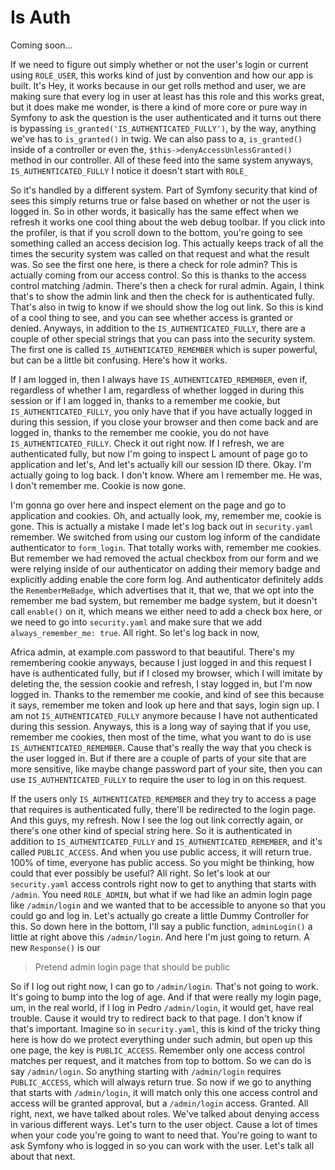 # Is Auth

Coming soon...

If we need to figure out simply whether or not the user's login or current using
`ROLE_USER`, this works kind of just by convention and how our app is built. It's Hey,
it works because in our get rolls method and user, we are making sure that every log
in user at least has this role and this works great, but it does make me wonder, is
there a kind of more core or pure way in Symfony to ask the question is the user
authenticated and it turns out there is bypassing `is_granted('IS_AUTHENTICATED_FULLY')`,
by the way, anything we've has to `is_granted()` in twig. We can also pass to a, 
`is_granted()` inside of a controller or even the, `$this->denyAccessUnlessGranted()` method
in our controller. All of these feed into the same system anyways, `IS_AUTHENTICATED_FULLY`
I notice it doesn't start with `ROLE_`

So it's handled by a different system. Part of Symfony security that kind of sees
this simply returns true or false based on whether or not the user is logged in. So
in other words, it basically has the same effect when we refresh it works one cool
thing about the web debug toolbar. If you click into the profiler, is that if you
scroll down to the bottom, you're going to see something called an access decision
log. This actually keeps track of all the times the security system was called on
that request and what the result was. So see the first one here, is there a check for
role admin? This is actually coming from our access control. So this is thanks to the
access control matching /admin. There's then a check for rural admin. Again, I think
that's to show the admin link and then the check for is authenticated fully. That's
also in twig to know if we should show the log out link. So this is kind of a cool
thing to see, and you can see whether access is granted or denied. Anyways, in
addition to the `IS_AUTHENTICATED_FULLY`, there are a couple of other special strings
that you can pass into the security system. The first one is called `IS_AUTHENTICATED_REMEMBER`
 which is super powerful, but can be a little bit confusing. Here's how it
works.

If I am logged in, then I always have `IS_AUTHENTICATED_REMEMBER`, even if, regardless
of whether I am, regardless of whether logged in during this session or if I am
logged in, thanks to a remember me cookie, but `IS_AUTHENTICATED_FULLY`, you only
have that if you have actually logged in during this session, if you close your
browser and then come back and are logged in, thanks to the remember me cookie, you
do not have `IS_AUTHENTICATED_FULLY`. Check it out right now. If I refresh, we are
authenticated fully, but now I'm going to inspect L amount of page go to application
and let's, And let's actually kill our session ID there. Okay. I'm actually going to
log back. I don't know. Where am I remember me. He was, I don't remember me. Cookie
is now gone.

I'm gonna go over here and inspect element on the page and go to application and
cookies. Oh, and actually look, my, remember me, cookie is gone. This is actually a
mistake I made let's log back out in `security.yaml `remember. We switched from using
our custom log inform of the candidate authenticator to `form_login`. That totally
works with, remember me cookies. But remember we had removed the actual checkbox from
our form and we were relying inside of our authenticator on adding their memory badge
and explicitly adding enable the core form log. And authenticator definitely adds the
`RememberMeBadge`, which advertises that it, that we, that we opt into the remember
me bad system, but remember me badge system, but it doesn't call `enable()` on it, which
means we either need to add a check box here, or we need to go into `security.yaml`
and make sure that we add `always_remember_me: true`. All right. So let's log back
in now,

Africa admin, at example.com password to that beautiful. There's my remembering
cookie anyways, because I just logged in and this request I have is authenticated
fully, but if I closed my browser, which I will imitate by deleting the, the session
cookie and refresh, I stay logged in, but I'm now logged in. Thanks to the remember
me cookie, and kind of see this because it says, remember me token and look up here
and that says, login sign up. I am not `IS_AUTHENTICATED_FULLY` anymore because I have
not authenticated during this session. Anyways, this is a long way of saying that if
you use, remember me cookies, then most of the time, what you want to do is use
`IS_AUTHENTICATED_REMEMBER`. Cause that's really the way that you check is the user
logged in. But if there are a couple of parts of your site that are more sensitive,
like maybe change password part of your site, then you can use `IS_AUTHENTICATED_FULLY`
to require the user to log in on this request.

If the users only `IS_AUTHENTICATED_REMEMBER` and they try to access a page that
requires is authenticated fully, there'll be redirected to the login page. And this
guys, my refresh. Now I see the log out link correctly again, or there's one other
kind of special string here. So it is authenticated in addition to `IS_AUTHENTICATED_FULLY`
and `IS_AUTHENTICATED_REMEMBER`, and it's called `PUBLIC_ACCESS`. And when you use
public access, it will return true. 100% of time, everyone has public access. So you
might be thinking, how could that ever possibly be useful? All right. So let's look
at our `security.yaml` access controls right now to get to anything that starts
with `/admin`. You need `ROLE_ADMIN`, but what if we had like an admin login page like
`/admin/login` and we wanted that to be accessible to anyone so that you could go and
log in. Let's actually go create a little Dummy Controller for this. So down here in
the bottom, I'll say a public function, `adminLogin()` a little at right above this
`/admin/login`. And here I'm just going to return. A new `Response()` is our 

> Pretend admin login page that should be public

So if I log out right now, I can go to `/admin/login`. That's not going to work. It's
going to bump into the log of age. And if that were really my login page, um, in the
real world, if I log in Pedro `/admin/login`, it would get, have real trouble. Cause
it would try to redirect back to that page. I don't know if that's important. Imagine
so in `security.yaml`, this is kind of the tricky thing here is how do we protect
everything under such admin, but open up this one page, the key is `PUBLIC_ACCESS`.
Remember only one access control matches per request, and it matches from top to
bottom. So we can do is say `/admin/login`. So anything starting with `/admin/login`
requires `PUBLIC_ACCESS`, which will always return true. So now if we go to anything
that starts with `/admin/login`, it will match only this one access control and access
will be granted approval, but a `/admin/login` access. Granted. All right, next, we
have talked about roles. We've talked about denying access in various different ways.
Let's turn to the user object. Cause a lot of times when your code you're going to
want to need that. You're going to want to ask Symfony who is logged in so you can
work with the user. Let's talk all about that next.

